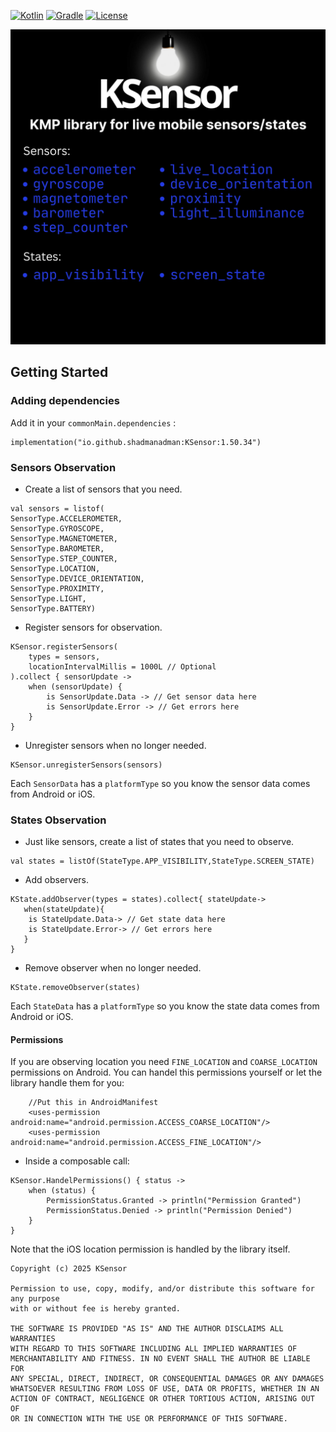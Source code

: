 [![Kotlin](https://img.shields.io/badge/Kotlin-2.1.20-blue.svg?style=flat-square&logo=kotlin)](https://kotlinlang.org/)
[![Gradle](https://img.shields.io/badge/Gradle-8.x-green.svg?style=flat-square&logo=gradle)](https://gradle.org/)
[![License](https://img.shields.io/badge/License-0BSD-informational.svg)](https://opensource.org/licenses/0BSD)

![](cover.jpg)

## Getting Started
### Adding dependencies

Add it in your `commonMain.dependencies` :

  ```
  implementation("io.github.shadmanadman:KSensor:1.50.34")
  ```

### Sensors Observation

- Create a list of sensors that you need.

```
val sensors = listof(
SensorType.ACCELEROMETER,
SensorType.GYROSCOPE,
SensorType.MAGNETOMETER,
SensorType.BAROMETER,
SensorType.STEP_COUNTER,
SensorType.LOCATION,
SensorType.DEVICE_ORIENTATION,
SensorType.PROXIMITY,
SensorType.LIGHT,
SensorType.BATTERY)
```

- Register sensors for observation.

```
KSensor.registerSensors(
    types = sensors,
    locationIntervalMillis = 1000L // Optional
).collect { sensorUpdate ->
    when (sensorUpdate) {
        is SensorUpdate.Data -> // Get sensor data here
        is SensorUpdate.Error -> // Get errors here
    }
}
```

- Unregister sensors when no longer needed.

```
KSensor.unregisterSensors(sensors)
```

Each `SensorData` has a `platformType` so you know the sensor data comes from Android or iOS.


### States Observation

- Just like sensors, create a list of states that you need to observe.

```
val states = listOf(StateType.APP_VISIBILITY,StateType.SCREEN_STATE)
```

- Add observers.

```
KState.addObserver(types = states).collect{ stateUpdate->
   when(stateUpdate){
	is StateUpdate.Data-> // Get state data here
	is StateUpdate.Error-> // Get errors here
   }
}
```

- Remove observer when no longer needed.

```
KState.removeObserver(states)
```

Each `StateData` has a `platformType` so you know the state data comes from Android or iOS.


#### Permissions

If you are observing location you need `FINE_LOCATION` and `COARSE_LOCATION` permissions on Android.
You can handel this permissions yourself or let the library handle them for you:
```
    //Put this in AndroidManifest
    <uses-permission android:name="android.permission.ACCESS_COARSE_LOCATION"/>
    <uses-permission android:name="android.permission.ACCESS_FINE_LOCATION"/>
```

- Inside a composable call:

```
KSensor.HandelPermissions() { status ->
    when (status) {
        PermissionStatus.Granted -> println("Permission Granted")
        PermissionStatus.Denied -> println("Permission Denied")
    }
}
```
Note that the iOS location permission is handled by the library itself.


```
Copyright (c) 2025 KSensor

Permission to use, copy, modify, and/or distribute this software for any purpose
with or without fee is hereby granted.

THE SOFTWARE IS PROVIDED "AS IS" AND THE AUTHOR DISCLAIMS ALL WARRANTIES
WITH REGARD TO THIS SOFTWARE INCLUDING ALL IMPLIED WARRANTIES OF
MERCHANTABILITY AND FITNESS. IN NO EVENT SHALL THE AUTHOR BE LIABLE FOR
ANY SPECIAL, DIRECT, INDIRECT, OR CONSEQUENTIAL DAMAGES OR ANY DAMAGES
WHATSOEVER RESULTING FROM LOSS OF USE, DATA OR PROFITS, WHETHER IN AN
ACTION OF CONTRACT, NEGLIGENCE OR OTHER TORTIOUS ACTION, ARISING OUT OF
OR IN CONNECTION WITH THE USE OR PERFORMANCE OF THIS SOFTWARE.
```


